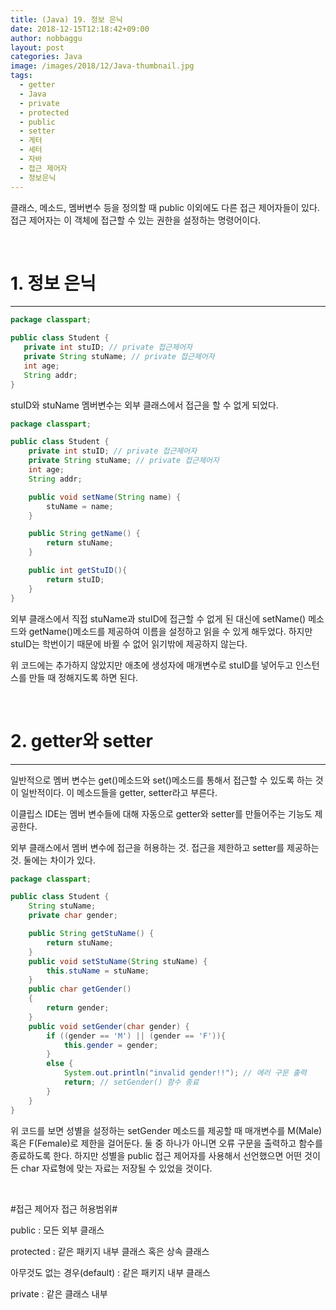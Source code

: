 ```yaml
---
title: (Java) 19. 정보 은닉
date: 2018-12-15T12:18:42+09:00
author: nobbaggu
layout: post
categories: Java
image: /images/2018/12/Java-thumbnail.jpg
tags:
  - getter
  - Java
  - private
  - protected
  - public
  - setter
  - 게터
  - 세터
  - 자바
  - 접근 제어자
  - 정보은닉
---
```

클래스, 메소드, 멤버변수 등을 정의할 때 public 이외에도 다른 접근 제어자들이 있다. 접근 제어자는 이 객체에 접근할 수 있는 권한을 설정하는 명령어이다.

&nbsp;

# 1. 정보 은닉

* * *

~~~ java
package classpart;

public class Student {
   private int stuID; // private 접근제어자
   private String stuName; // private 접근제어자
   int age;
   String addr;
}
~~~

stuID와 stuName 멤버변수는 외부 클래스에서 접근을 할 수 없게 되었다.

~~~ java
package classpart;

public class Student {
    private int stuID; // private 접근제어자
    private String stuName; // private 접근제어자
    int age;
    String addr;

    public void setName(String name) {
        stuName = name;
    }

    public String getName() {
        return stuName;
    }

    public int getStuID(){
        return stuID;
    }
}
~~~

외부 클래스에서 직접 stuName과 stuID에 접근할 수 없게 된 대신에 setName() 메소드와 getName()메소드를 제공하여 이름을 설정하고 읽을 수 있게 해두었다. 하지만 stuID는 학번이기 때문에 바뀔 수 없어 읽기밖에 제공하지 않는다.

위 코드에는 추가하지 않았지만 애초에 생성자에 매개변수로 stuID를 넣어두고 인스턴스를 만들 때 정해지도록 하면 된다.

&nbsp;

# 2. getter와 setter

* * *

일반적으로 멤버 변수는 get()메소드와 set()메소드를 통해서 접근할 수 있도록 하는 것이 일반적이다. 이 메소드들을 getter, setter라고 부른다.

이클립스 IDE는 멤버 변수들에 대해 자동으로 getter와 setter를 만들어주는 기능도 제공한다.

외부 클래스에서 멤버 변수에 접근을 허용하는 것. 접근을 제한하고 setter를 제공하는 것. 둘에는 차이가 있다.

~~~ java
package classpart;

public class Student {
    String stuName;
    private char gender;

    public String getStuName() {
        return stuName;
    }
    public void setStuName(String stuName) {
        this.stuName = stuName;
    }
    public char getGender()
    {
        return gender;
    }
    public void setGender(char gender) {
        if ((gender == 'M') || (gender == 'F')){
            this.gender = gender;
        }
        else {
            System.out.println("invalid gender!!"); // 에러 구문 출력
            return; // setGender() 함수 종료
        }
    }
}
~~~

위 코드를 보면 성별을 설정하는 setGender 메소드를 제공할 때 매개변수를 M(Male) 혹은 F(Female)로 제한을 걸어둔다. 둘 중 하나가 아니면 오류 구문을 출력하고 함수를 종료하도록 한다. 하지만 성별을 public 접근 제어자를 사용해서 선언했으면 어떤 것이든 char 자료형에 맞는 자료는 저장될 수 있었을 것이다.

&nbsp;

#접근 제어자 접근 허용범위#

public : 모든 외부 클래스

protected : 같은 패키지 내부 클래스 혹은 상속 클래스

아무것도 없는 경우(default) : 같은 패키지 내부 클래스

private : 같은 클래스 내부

&nbsp;